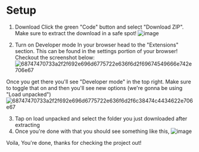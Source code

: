 # Setup

1. Download
Click the green "Code" button and select "Download ZIP". Make sure to extract the download in a safe spot!
![image](https://github.com/vansh-goel/To-Do-Extension/assets/62180044/d893cd5f-1a91-445e-9955-92d08a969ad6)

2. Turn on Developer mode
In your browser head to the "Extensions" section. This can be found in the settings portion of your browser! Checkout the screenshot below:
![68747470733a2f2f692e696d6775722e636f6d2f69674549666e742e706e67](https://github.com/vansh-goel/To-Do-Extension/assets/62180044/e8a9772d-e8d1-4718-88a1-1ce90132112f)


Once you get there you'll see "Developer mode" in the top right. Make sure to toggle that on and then you'll see new options (we're gonna be using "Load unpacked")
![68747470733a2f2f692e696d6775722e636f6d2f6c38474c4434622e706e67](https://github.com/vansh-goel/To-Do-Extension/assets/62180044/647e37c2-31c9-42b4-8d47-61bb4922bf1c)

3. Tap on load unpacked and select the folder you just downloaded after extracting
4. Once you're done with that you should see something like this,
![image](https://github.com/vansh-goel/To-Do-Extension/assets/62180044/8b339d0e-c678-4e7b-b81b-59e4c21dd4f4)

Voila, You're done, thanks for checking the project out!
